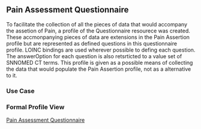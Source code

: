 ## Pain Assessment Questionnaire

To facilitate the collection of all the pieces of data that would accompany the assetion of Pain, a profile of the Questionnaire resourece was created.  These accmonpanying pieces of data are extensions in the Pain Assertion profile but are represented as defined questions in this questionnaire profile.  LOINC bindings are used wherever possible to defing each question.  The answerOption for each question is also retsrticted to a value set of SNNOMED CT terms.  This profile is given as a possible means of collecting the data that would populate the Pain Assertion profile, not as a alternative to it.

### Use Case


### Formal Profile View

[Pain Assessment Questionnaire](StructureDefinition-pain-questionnaire.html)
